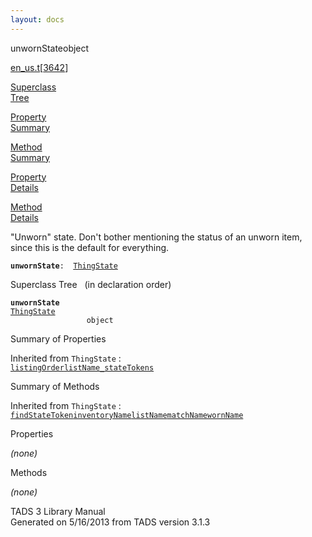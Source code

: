 ```yaml
---
layout: docs
---
```

<span class="title">unwornState</span><span class="type">object</span>

[en_us.t](../file/en_us.t.html)\[[3642](../source/en_us.t.html#3642)\]

[Superclass  
Tree](#_SuperClassTree_)

[Property  
Summary](#_PropSummary_)

[Method  
Summary](#_MethodSummary_)

[Property  
Details](#_Properties_)

[Method  
Details](#_Methods_)



"Unworn" state. Don't bother mentioning the status of an unworn item,
since this is the default for everything.

**`unwornState`**` :   `[`ThingState`](../object/ThingState.html)



<span id="_SuperClassTree_"></span>



<span class="hdln">Superclass Tree</span>   (in declaration order)



**`unwornState`**  
[`ThingState`](../object/ThingState.html)  
`                 object`  
<span id="_PropSummary_"></span>



<span class="hdln">Summary of Properties</span>  





Inherited from `ThingState` :  
[`listingOrder`](../object/ThingState.html#listingOrder)[`listName_`](../object/ThingState.html#listName_)[`stateTokens`](../object/ThingState.html#stateTokens)

<span id="_MethodSummary_"></span>



<span class="hdln">Summary of Methods</span>  





Inherited from `ThingState` :  
[`findStateToken`](../object/ThingState.html#findStateToken)[`inventoryName`](../object/ThingState.html#inventoryName)[`listName`](../object/ThingState.html#listName)[`matchName`](../object/ThingState.html#matchName)[`wornName`](../object/ThingState.html#wornName)

<span id="_Properties_"></span>



<span class="hdln">Properties</span>  



*(none)* <span id="_Methods_"></span>



<span class="hdln">Methods</span>  



*(none)*



TADS 3 Library Manual  
Generated on 5/16/2013 from TADS version 3.1.3


